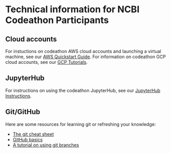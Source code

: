 # Technical information for NCBI Codeathon Participants

## Cloud accounts
For instuctions on codeathon AWS cloud accounts and launching a virtual machine, see our [AWS Quickstart Guide](/aws-instructions.md).
For information on codeathon GCP cloud accounts, see our [GCP Tutorials](/gcp_tutorials.md).


## JupyterHub
For instructions on using the codeathon JupyterHub, see our [JupyterHub Instructions](/jupyterhub-instructions.md).

## Git/GitHub
Here are some resources for learning git or refreshing your knowledge:
- [The git cheat sheet](https://education.github.com/git-cheat-sheet-education.pdf)
- [GitHub basics](https://docs.github.com/en/get-started/quickstart/hello-world)
- [A tutorial on using git branches](https://www.atlassian.com/git/tutorials/using-branches)
